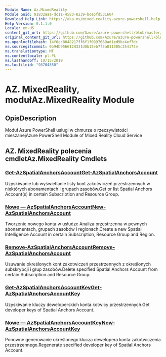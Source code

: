 ```yaml
---
Module Name: Az.MixedReality
Module Guid: 91832aaa-dc11-4583-8239-bce5fd531604
Download Help Link: https://aka.ms/mixed-reality-azure-powershell-help
Help Version: 0.1.1.0
Locale: en-US
content_git_url: https://github.com/Azure/azure-powershell/blob/master/src/MixedReality/MixedReality/help/Az.MixedReality.md
original_content_git_url: https://github.com/Azure/azure-powershell/blob/master/src/MixedReality/MixedReality/help/Az.MixedReality.md
ms.openlocfilehash: 14f6cc8048217ff6f1f0997669ad1ed9bc4ef7dc
ms.sourcegitcommit: 0b94b9566124331d0b15eb7f5a811305c254172e
ms.translationtype: MT
ms.contentlocale: pl-PL
ms.lasthandoff: 10/15/2019
ms.locfileid: "93704580"
---
```

# <span data-ttu-id="6c7ea-101">AZ. MixedReality, moduł</span><span class="sxs-lookup"><span data-stu-id="6c7ea-101">Az.MixedReality Module</span></span>
## <span data-ttu-id="6c7ea-102">Opis</span><span class="sxs-lookup"><span data-stu-id="6c7ea-102">Description</span></span>
<span data-ttu-id="6c7ea-103">Moduł Azure PowerShell usługi w chmurze o rzeczywistości mieszanej</span><span class="sxs-lookup"><span data-stu-id="6c7ea-103">Azure PowerShell Module of Mixed Reality Cloud Service</span></span>

## <span data-ttu-id="6c7ea-104">AZ. MixedReality polecenia cmdlet</span><span class="sxs-lookup"><span data-stu-id="6c7ea-104">Az.MixedReality Cmdlets</span></span>
### [<span data-ttu-id="6c7ea-105">Get-AzSpatialAnchorsAccount</span><span class="sxs-lookup"><span data-stu-id="6c7ea-105">Get-AzSpatialAnchorsAccount</span></span>](Get-AzSpatialAnchorsAccount.md)
<span data-ttu-id="6c7ea-106">Uzyskiwanie lub wyświetlanie listy kont zakotwiczeń przestrzennych w niektórych abonamentach i grupach zasobów.</span><span class="sxs-lookup"><span data-stu-id="6c7ea-106">Get or list Spatial Anchors Account(s) in certain Subscription and Resource Group.</span></span>

### [<span data-ttu-id="6c7ea-107">Nowe — AzSpatialAnchorsAccount</span><span class="sxs-lookup"><span data-stu-id="6c7ea-107">New-AzSpatialAnchorsAccount</span></span>](New-AzSpatialAnchorsAccount.md)
<span data-ttu-id="6c7ea-108">Tworzenie nowego konta w usłudze Analiza przestrzenna w pewnych abonamentach, grupach zasobów i regionach.</span><span class="sxs-lookup"><span data-stu-id="6c7ea-108">Create a new Spatial Intelligence Account in certain Subscription, Resource Group and Region.</span></span>

### [<span data-ttu-id="6c7ea-109">Remove-AzSpatialAnchorsAccount</span><span class="sxs-lookup"><span data-stu-id="6c7ea-109">Remove-AzSpatialAnchorsAccount</span></span>](Remove-AzSpatialAnchorsAccount.md)
<span data-ttu-id="6c7ea-110">Usuwanie określonych kont zakotwiczeń przestrzennych z określonych subskrypcji i grup zasobów.</span><span class="sxs-lookup"><span data-stu-id="6c7ea-110">Delete specified Spatial Anchors Account from certain Subscription and Resource Group.</span></span>

### [<span data-ttu-id="6c7ea-111">Get-AzSpatialAnchorsAccountKey</span><span class="sxs-lookup"><span data-stu-id="6c7ea-111">Get-AzSpatialAnchorsAccountKey</span></span>](Get-AzSpatialAnchorsAccountKey.md)
<span data-ttu-id="6c7ea-112">Uzyskiwanie kluczy deweloperskich konta kotwicy przestrzennych.</span><span class="sxs-lookup"><span data-stu-id="6c7ea-112">Get developer keys of Spatial Anchors Account.</span></span>

### [<span data-ttu-id="6c7ea-113">Nowe — AzSpatialAnchorsAccountKey</span><span class="sxs-lookup"><span data-stu-id="6c7ea-113">New-AzSpatialAnchorsAccountKey</span></span>](New-AzSpatialAnchorsAccountKey.md)
<span data-ttu-id="6c7ea-114">Ponowne generowanie określonego klucza dewelopera konta zakotwiczenia przestrzennego.</span><span class="sxs-lookup"><span data-stu-id="6c7ea-114">Regenerate specified developer key of Spatial Anchors Account.</span></span>